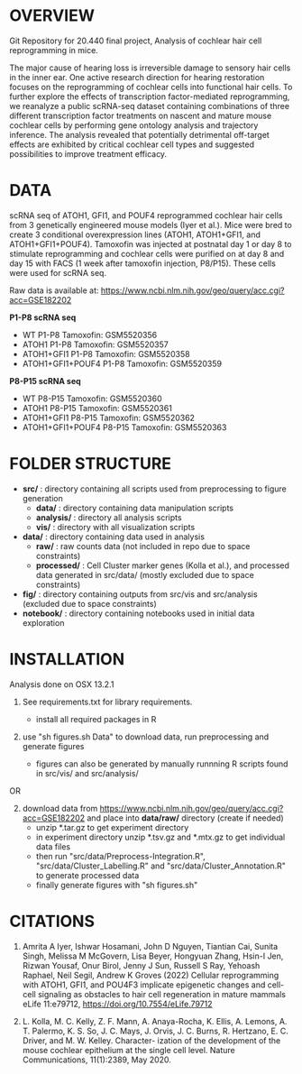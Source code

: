 # OVERVIEW

Git Repository for 20.440 final project, Analysis of cochlear hair cell reprogramming in mice. 

The major cause of hearing loss is irreversible damage to sensory hair cells in the inner ear. One active research direction for hearing restoration focuses on the reprogramming of cochlear cells into functional hair cells. To further explore the effects of transcription factor-mediated reprogramming, we reanalyze a public scRNA-seq dataset containing combinations of three different transcription factor treatments on nascent and mature mouse cochlear cells by performing gene ontology analysis and trajectory inference. The analysis revealed that potentially detrimental off-target effects are exhibited by critical cochlear cell types and suggested possibilities to improve treatment efficacy.
	
# DATA
scRNA seq of ATOH1, GFI1, and POUF4 reprogrammed cochlear hair cells from 3 genetically engineered mouse models (Iyer et al.).  Mice were bred to create 3 conditional overexpression lines (ATOH1, ATOH1+GFI1, and ATOH1+GFI1+POUF4). Tamoxofin was injected at postnatal day 1 or day 8 to stimulate reprogramming and cochlear cells were purified on at day 8 and day 15 with FACS (1 week after tamoxofin injection, P8/P15).  These cells were used for scRNA seq.

Raw data is available at: https://www.ncbi.nlm.nih.gov/geo/query/acc.cgi?acc=GSE182202

**P1-P8 scRNA seq**

- WT P1-P8 Tamoxofin: GSM5520356
- ATOH1 P1-P8 Tamoxofin: GSM5520357
- ATOH1+GFI1 P1-P8 Tamoxofin: GSM5520358
- ATOH1+GFI1+POUF4 P1-P8 Tamoxofin: GSM5520359


**P8-P15 scRNA seq**

- WT P8-P15 Tamoxofin: GSM5520360
- ATOH1 P8-P15 Tamoxofin: GSM5520361
- ATOH1+GFI1 P8-P15 Tamoxofin: GSM5520362
- ATOH1+GFI1+POUF4 P8-P15 Tamoxofin: GSM5520363


# FOLDER STRUCTURE
	
- **src/** : 	directory containing all scripts used from preprocessing to figure generation
	- **data/** :  directory containing data manipulation scripts
	- **analysis/** : directory all analysis scripts
	- **vis/** : directory with all visualization scripts
- **data/** : 	directory containing data used in analysis
    - **raw/** : raw counts data (not included in repo due to space constraints)
    - **processed/** : Cell Cluster marker genes (Kolla et al.), and processed data generated in src/data/ (mostly excluded due to space constraints)
- **fig/** : 	directory containing outputs from src/vis and src/analysis (excluded due to space constraints)
- **notebook/** : 	directory containing notebooks used in initial data exploration 

# INSTALLATION

Analysis done on OSX 13.2.1

1. See requirements.txt for library requirements. 
    - install all required packages in R

2. use "sh figures.sh Data" to download data, run preprocessing and generate figures
    - figures can also be generated by manually runnning R scripts found in src/vis/ and src/analysis/

OR 

2. download data from https://www.ncbi.nlm.nih.gov/geo/query/acc.cgi?acc=GSE182202 and place into **data/raw/** directory (create if needed)
    - unzip *.tar.gz to get experiment directory
    - in experiment directory unzip *.tsv.gz and *.mtx.gz to get individual data files
    - then run "src/data/Preprocess-Integration.R", "src/data/Cluster_Labelling.R" and "src/data/Cluster_Annotation.R" to generate processed data
    - finally generate figures with "sh figures.sh"


# CITATIONS

1. Amrita A Iyer, Ishwar Hosamani, John D Nguyen, Tiantian Cai, Sunita Singh, Melissa M McGovern, Lisa Beyer, Hongyuan Zhang, Hsin-I Jen, Rizwan Yousaf, Onur Birol, Jenny J Sun, Russell S Ray, Yehoash Raphael, Neil Segil, Andrew K Groves (2022) Cellular reprogramming with ATOH1, GFI1, and POU4F3 implicate epigenetic changes and cell-cell signaling as obstacles to hair cell regeneration in mature mammals eLife 11:e79712, https://doi.org/10.7554/eLife.79712

2. L. Kolla, M. C. Kelly, Z. F. Mann, A. Anaya-Rocha, K. Ellis, A. Lemons, A. T. Palermo, K. S. So, J. C. Mays, J. Orvis, J. C. Burns, R. Hertzano, E. C. Driver, and M. W. Kelley. Character- ization of the development of the mouse cochlear epithelium at the single cell level. Nature Communications, 11(1):2389, May 2020.